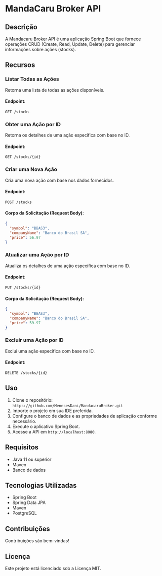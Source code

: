 # MandaCaru Broker API

## Descrição
A Mandacaru Broker API é uma aplicação Spring Boot que fornece operações CRUD (Create, Read, Update, Delete) para gerenciar informações sobre ações (stocks).

## Recursos

### Listar Todas as Ações
Retorna uma lista de todas as ações disponíveis.

#### Endpoint:
```
GET /stocks
```

### Obter uma Ação por ID
Retorna os detalhes de uma ação específica com base no ID.

#### Endpoint:
```
GET /stocks/{id}
```

### Criar uma Nova Ação
Cria uma nova ação com base nos dados fornecidos.

#### Endpoint:
```
POST /stocks
```

#### Corpo da Solicitação (Request Body):
```json
{
  "symbol": "BBAS3",
  "companyName": "Banco do Brasil SA",
  "price": 56.97
}
```

### Atualizar uma Ação por ID
Atualiza os detalhes de uma ação específica com base no ID.

#### Endpoint:
```
PUT /stocks/{id}
```

#### Corpo da Solicitação (Request Body):
```json
{
  "symbol": "BBAS3",
  "companyName": "Banco do Brasil SA",
  "price": 59.97
}
```

### Excluir uma Ação por ID
Exclui uma ação específica com base no ID.

#### Endpoint:
```
DELETE /stocks/{id}
```

## Uso
1. Clone o repositório: `https://github.com/MenesesDani/MandacaruBroker.git`
2. Importe o projeto em sua IDE preferida.
3. Configure o banco de dados e as propriedades de aplicação conforme necessário.
4. Execute o aplicativo Spring Boot.
5. Acesse a API em `http://localhost:8080`.

## Requisitos
- Java 11 ou superior
- Maven
- Banco de dados

## Tecnologias Utilizadas
- Spring Boot
- Spring Data JPA
- Maven
- PostgreSQL

## Contribuições
Contribuições são bem-vindas!

## Licença
Este projeto está licenciado sob a Licença MIT.
